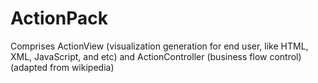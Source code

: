 # ActionPack

Comprises ActionView (visualization generation for end user, like HTML, XML, JavaScript, and etc) and ActionController (business flow control)
(adapted from wikipedia)